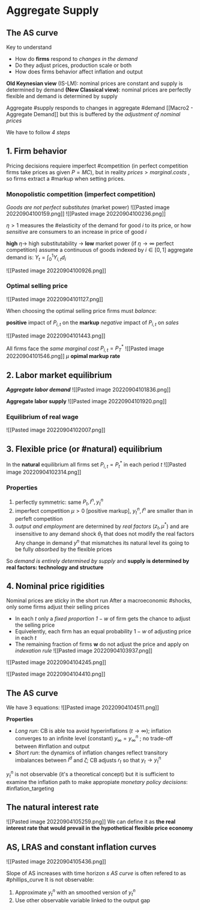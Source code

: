 # Aggregate Supply
## The AS curve
Key to understand
- How do **firms** respond to *changes in the demand*
- Do they adjust prices, production scale or both
- How does firms behavior affect inflation and output

**Old Keynesian view** (IS-LM): nominal prices are constant and supply is determined by demand
**(New Classical view)**: nominal prices are perfectly flexible and demand is determined by supply

Aggregate #supply responds to changes in aggregate #demand [[Macro2 - Aggregate Demand]] but this is buffered by the *adjustment of nominal prices*

We have to follow *4 steps*

## 1. Firm behavior
Pricing decisions requiere imperfect #competition  (in perfect competition firms take prices as given $P = MC$), but in reality $prices > marginal.costs$ , so firms extract a  #markup when setting prices.

### Monopolistic competition (imperfect competition)
*Goods are not perfect substitutes* (market power)
![[Pasted image 20220904100159.png]]
![[Pasted image 20220904100236.png]]

$\eta > 1$ measures the #elasticity of the demand for good $i$ to its price, or how *sensitive* are consumers to an increase in price of good $i$

**high** $\eta \rightarrow$ high substitutability $\rightarrow$ **low** market power (if $\eta \rightarrow \infty$ perfect competition)
assume a continuous of goods indexed by $i \in [0,1]$ aggregate demand is: $Y_t = \int_0^1Y_{i,t}d_i$ 

![[Pasted image 20220904100926.png]]

### Optimal selling price
![[Pasted image 20220904101127.png]]

When choosing the optimal selling price firms must *balance*:

**positive** impact of $P_{i,t}$ on the **markup**
*negative* impact of $P_{i,t}$ on *sales*

![[Pasted image 20220904101443.png]]

All firms face the *same marginal cost* $P_{i,t}=P_T^*$ 
![[Pasted image 20220904101546.png]]
$\mu$ **opimal markup rate** 

## 2. Labor market equilibrium
***Aggregate labor demand*** 
![[Pasted image 20220904101836.png]]

**Aggregate labor supply**
![[Pasted image 20220904101920.png]]

### Equilibrium of real wage
![[Pasted image 20220904102007.png]]

## 3. Flexible price (or #natural) equilibrium
In the **natural** equilibrium all firms set $P_{i,t} = P_t^*$ in each period $t$ 
![[Pasted image 20220904102314.png]]

### Properties
1. perfectly symmetric: same $P_t, l^n, y_t^n$ 
2. imperfect competition $\mu>0$ [positive markup], $y_t^n, l^n$ are smaller than in perfeft competition
3. *output and employment* are determined by *real factors* ($z_t, \mu^*$) and are insensitive to any demand shock $\theta_t$ that does not modify the real factors
Any change in demand $y^n$ that mismatches its natural level its going to be fully *absorbed* by the flexible prices

So *demand is entirely determined by supply* and **supply is determined by real factors: technology and structure** 

## 4. Nominal price rigidities
Nominal prices are sticky in the short run
After a macroeconomic #shocks, only some firms adjust their selling prices

- In each $t$ only a *fixed proportion $1-w$* of firm gets the chance to adjust the selling price
- Equivelently, each firm has an equal probability $1-w$ of adjusting price in each $t$ 
- The remaining fraction of firms **w** do not adjust the price and apply on *indexation rule*
	![[Pasted image 20220904103937.png]]

![[Pasted image 20220904104245.png]]

![[Pasted image 20220904104410.png]]

## The AS curve
We have 3 equations:
![[Pasted image 20220904104511.png]]

**Properties**
- *Long run*: CB is able toa avoid hyperinflations ($t \rightarrow \infty$); inflation converges to an infinite level (constant) $y_\infty=y_\infty^n$ ; no trade-off between #inflation and output
- *Short run*: the dynamics of inflation changes reflect transitory imbalances between $l^d$ and $\zeta$; CB adjusts $r_t$ so that $y_t \rightarrow y_t^n$ 

$y_t^n$ is not observable (it's a theoretical concept) but it is sufficient to examine the inflation path to make appropiate *monetary policy decisions*: #inflation_targeting 

## The natural interest rate
![[Pasted image 20220904105259.png]]
We can define it as **the real interest rate that would prevail in the hypothetical flexible price economy**

## AS, LRAS and constant inflation curves
![[Pasted image 20220904105436.png]]

Slope of AS increases with time horizon $s$
*AS curve* is often refered to as #phillips_curve
It is not observable:
1. Approximate $y_t^n$ with an smoothed version of $y_t^n$
2. Use other observable variable linked to the output gap


